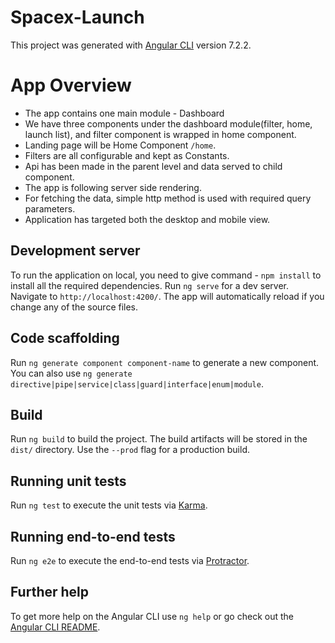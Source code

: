 # Spacex-Launch

This project was generated with [Angular CLI](https://github.com/angular/angular-cli) version 7.2.2.

# App Overview

- The app contains one main module - Dashboard
- We have three components under the dashboard module(filter, home, launch list), and filter component is wrapped in home component.
- Landing page will be Home Component `/home`.
- Filters are all configurable and kept as Constants.
- Api has been made in the parent level and data served to child component.
- The app is following server side rendering.
- For fetching the data, simple http method is used with required query parameters.
- Application has targeted both the desktop and mobile view.

## Development server
To run the application on local, you need to give command - `npm install` to install all the required dependencies.
Run `ng serve` for a dev server. Navigate to `http://localhost:4200/`. The app will automatically reload if you change any of the source files.

## Code scaffolding

Run `ng generate component component-name` to generate a new component. You can also use `ng generate directive|pipe|service|class|guard|interface|enum|module`.

## Build

Run `ng build` to build the project. The build artifacts will be stored in the `dist/` directory. Use the `--prod` flag for a production build.

## Running unit tests

Run `ng test` to execute the unit tests via [Karma](https://karma-runner.github.io).

## Running end-to-end tests

Run `ng e2e` to execute the end-to-end tests via [Protractor](http://www.protractortest.org/).

## Further help

To get more help on the Angular CLI use `ng help` or go check out the [Angular CLI README](https://github.com/angular/angular-cli/blob/master/README.md).
